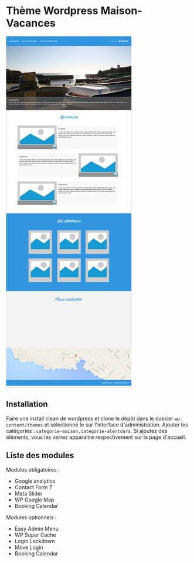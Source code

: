 <h1>Thème Wordpress Maison-Vacances</h1>

![alt tag](https://github.com/Digital-Design/Maison-Vacances/blob/master/screenshot.png)

<h2>Installation</h2>

Faire une install clean de wordpress et clone le dépôt dans le dossier <code>wp-content/themes</code> et sélectionné le sur l'interface d'administration.
Ajouter les catégories : <code>categorie-maison,categorie-alentours</code>. Si ajoutez des élèments, vous les verrez apparaitre respectivement sur la page d'accueil.

<h2>Liste des modules</h2>

Modules obligatoires :
<ul>
  <li>Google analytics</li>
  <li>Contact Form 7</li>
  <li>Meta Slider</li>
  <li>WP Google Map</li>
  <li>Booking Calendar</li>
</ul>

Modules optionnels :
<ul>
  <li>Easy Admin Menu</li>
  <li>WP Super Cache</li>
  <li>Login Lockdown</li>
  <li>Move Login</li>
  <li>Booking Calendar</li>
</ul>

